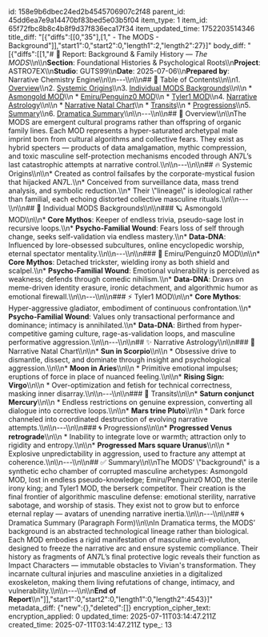 id: 158e9b6dbec24ed2b4545706907c2f48
parent_id: 45dd6ea7e9a14470bf83bed5e03b5f04
item_type: 1
item_id: 65f72fbc8b8c4b8f9d37f836eca17f34
item_updated_time: 1752203514346
title_diff: "[{\"diffs\":[[0,\"35\"],[1,\"  - The MODS - Background\"]],\"start1\":0,\"start2\":0,\"length1\":2,\"length2\":27}]"
body_diff: "[{\"diffs\":[[1,\"# 📘 Report: Background & Family History — *The MODS*\\\n\\\n**Section**: Foundational Histories & Psychological Roots\\\n**Project**: ASTRO7EX\\\n**Studio**: GUTS99\\\n**Date**: 2025-07-06\\\n**Prepared by**: Narrative Chemistry Engine\\\n\\\n---\\\n\\\n## 📓 Table of Contents\\\n\\\n1. [Overview](#overview)\\\n2. [Systemic Origins](#systemic-origins)\\\n3. [Individual MODS Backgrounds](#individual-mods-backgrounds)\\\n\\\n   * [Asmongold MOD](#asmongold-mod)\\\n   * [Emiru/Penguinz0 MOD](#emirupenguinz0-mod)\\\n   * [Tyler1 MOD](#tyler1-mod)\\\n4. [Narrative Astrology](#narrative-astrology)\\\n\\\n   * [Narrative Natal Chart](#narrative-natal-chart)\\\n   * [Transits](#transits)\\\n   * [Progressions](#progressions)\\\n5. [Summary](#summary)\\\n6. [Dramatica Summary](#dramatica-summary)\\\n\\\n---\\\n\\\n## 🧠 Overview\\\n\\\nThe MODS are emergent cultural programs rather than offspring of organic family lines. Each MOD represents a hyper-saturated archetypal male imprint born from cultural algorithms and collective fears. They exist as hybrid specters — products of data amalgamation, mythic compression, and toxic masculine self-protection mechanisms encoded through AN7L’s last catastrophic attempts at narrative control.\\\n\\\n---\\\n\\\n## 🔥 Systemic Origins\\\n\\\n* Created as control failsafes by the corporate-mystical fusion that hijacked AN7L.\\\n* Conceived from surveillance data, mass trend analysis, and symbolic reduction.\\\n* Their \\\"lineage\\\" is ideological rather than familial, each echoing distorted collective masculine rituals.\\\n\\\n---\\\n\\\n## 👤 Individual MODS Backgrounds\\\n\\\n### 🪐 Asmongold MOD\\\n\\\n* **Core Mythos**: Keeper of endless trivia, pseudo-sage lost in recursive loops.\\\n* **Psycho-Familial Wound**: Fears loss of self through change, seeks self-validation via endless mastery.\\\n* **Data-DNA**: Influenced by lore-obsessed subcultures, online encyclopedic worship, eternal spectator mentality.\\\n\\\n---\\\n\\\n### 🧊 Emiru/Penguinz0 MOD\\\n\\\n* **Core Mythos**: Detached trickster, wielding irony as both shield and scalpel.\\\n* **Psycho-Familial Wound**: Emotional vulnerability is perceived as weakness; defends through comedic nihilism.\\\n* **Data-DNA**: Draws on meme-driven identity erasure, ironic detachment, and algorithmic humor as emotional firewall.\\\n\\\n---\\\n\\\n### ⚡ Tyler1 MOD\\\n\\\n* **Core Mythos**: Hyper-aggressive gladiator, embodiment of continuous confrontation.\\\n* **Psycho-Familial Wound**: Values only transactional performance and dominance; intimacy is annihilated.\\\n* **Data-DNA**: Birthed from hyper-competitive gaming culture, rage-as-validation loops, and masculine performative aggression.\\\n\\\n---\\\n\\\n## ✨ Narrative Astrology\\\n\\\n### 🌌 Narrative Natal Chart\\\n\\\n* **Sun in Scorpio**\\\n\\\n  * Obsessive drive to dismantle, dissect, and dominate through insight and psychological aggression.\\\n\\\n* **Moon in Aries**\\\n\\\n  * Primitive emotional impulses; eruptions of force in place of nuanced feeling.\\\n\\\n* **Rising Sign: Virgo**\\\n\\\n  * Over-optimization and fetish for technical correctness, masking inner disarray.\\\n\\\n---\\\n\\\n### 🌠 Transits\\\n\\\n* **Saturn conjunct Mercury**\\\n\\\n  * Endless restrictions on genuine expression, converting all dialogue into corrective loops.\\\n\\\n* **Mars trine Pluto**\\\n\\\n  * Dark force channeled into coordinated destruction of evolving narrative attempts.\\\n\\\n---\\\n\\\n### 🌀 Progressions\\\n\\\n* **Progressed Venus retrograde**\\\n\\\n  * Inability to integrate love or warmth; attraction only to rigidity and entropy.\\\n\\\n* **Progressed Mars square Uranus**\\\n\\\n  * Explosive unpredictability in aggression, used to fracture any attempt at coherence.\\\n\\\n---\\\n\\\n## ✅ Summary\\\n\\\nThe MODS’ \\\"background\\\" is a synthetic echo chamber of corrupted masculine archetypes: Asmongold MOD, lost in endless pseudo-knowledge; Emiru/Penguinz0 MOD, the sterile irony king; and Tyler1 MOD, the berserk competitor. Their creation is the final frontier of algorithmic masculine defense: emotional sterility, narrative sabotage, and worship of stasis. They exist not to grow but to enforce eternal replay — avatars of unending narrative inertia.\\\n\\\n---\\\n\\\n## 🌀 Dramatica Summary (Paragraph Form)\\\n\\\nIn Dramatica terms, the MODS’ background is an abstracted technological lineage rather than biological. Each MOD embodies a rigid manifestation of masculine anti-evolution, designed to freeze the narrative arc and ensure systemic compliance. Their history as fragments of AN7L’s final protective logic reveals their function as Impact Characters — immutable obstacles to Vivian's transformation. They incarnate cultural injuries and masculine anxieties in a digitalized exoskeleton, making them living refutations of change, intimacy, and vulnerability.\\\n\\\n---\\\n\\\n**End of Report**\\\n\"]],\"start1\":0,\"start2\":0,\"length1\":0,\"length2\":4543}]"
metadata_diff: {"new":{},"deleted":[]}
encryption_cipher_text: 
encryption_applied: 0
updated_time: 2025-07-11T03:14:47.211Z
created_time: 2025-07-11T03:14:47.211Z
type_: 13